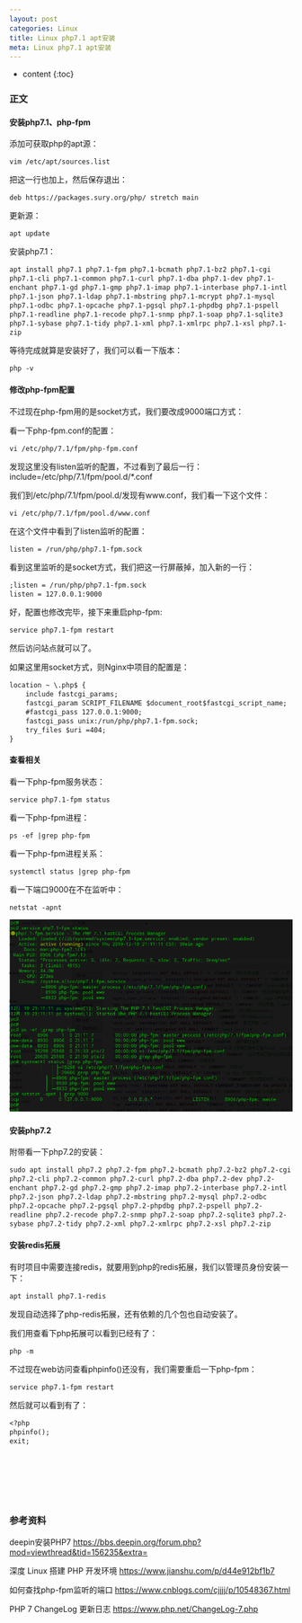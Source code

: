 ```yaml
---
layout: post
categories: Linux
title: Linux php7.1 apt安装
meta: Linux php7.1 apt安装
---
```

* content
{:toc}

### 正文

#### 安装php7.1、php-fpm

添加可获取php的apt源：
```
vim /etc/apt/sources.list
```

把这一行也加上，然后保存退出：
```
deb https://packages.sury.org/php/ stretch main
```

更新源：
```
apt update
```

安装php7.1：
```
apt install php7.1 php7.1-fpm php7.1-bcmath php7.1-bz2 php7.1-cgi php7.1-cli php7.1-common php7.1-curl php7.1-dba php7.1-dev php7.1-enchant php7.1-gd php7.1-gmp php7.1-imap php7.1-interbase php7.1-intl php7.1-json php7.1-ldap php7.1-mbstring php7.1-mcrypt php7.1-mysql php7.1-odbc php7.1-opcache php7.1-pgsql php7.1-phpdbg php7.1-pspell php7.1-readline php7.1-recode php7.1-snmp php7.1-soap php7.1-sqlite3 php7.1-sybase php7.1-tidy php7.1-xml php7.1-xmlrpc php7.1-xsl php7.1-zip
```

等待完成就算是安装好了，我们可以看一下版本：
```
php -v
```

#### 修改php-fpm配置

不过现在php-fpm用的是socket方式，我们要改成9000端口方式：

看一下php-fpm.conf的配置：
```
vi /etc/php/7.1/fpm/php-fpm.conf  
```
发现这里没有listen监听的配置，不过看到了最后一行： include=/etc/php/7.1/fpm/pool.d/*.conf

我们到/etc/php/7.1/fpm/pool.d/发现有www.conf，我们看一下这个文件：
```
vi /etc/php/7.1/fpm/pool.d/www.conf
```
在这个文件中看到了listen监听的配置：
```
listen = /run/php/php7.1-fpm.sock
```
看到这里监听的是socket方式，我们把这一行屏蔽掉，加入新的一行：
```
;listen = /run/php/php7.1-fpm.sock
listen = 127.0.0.1:9000
```

好，配置也修改完毕，接下来重启php-fpm:
```
service php7.1-fpm restart
```

然后访问站点就可以了。

如果这里用socket方式，则Nginx中项目的配置是：
```
location ~ \.php$ {
    include fastcgi_params;
    fastcgi_param SCRIPT_FILENAME $document_root$fastcgi_script_name;
    #fastcgi_pass 127.0.0.1:9000;
    fastcgi_pass unix:/run/php/php7.1-fpm.sock;
    try_files $uri =404;
}
```

#### 查看相关

看一下php-fpm服务状态：
```
service php7.1-fpm status
```

看一下php-fpm进程：
```
ps -ef |grep php-fpm
```

看一下php-fpm进程关系：
```
systemctl status |grep php-fpm
```

看一下端口9000在不在监听中：
```
netstat -apnt 
```

![](https://raw.githubusercontent.com/iBaiYang/PictureWareroom/master/20191219/20191219215121.png)

#### 安装php7.2

附带看一下php7.2的安装：
```
sudo apt install php7.2 php7.2-fpm php7.2-bcmath php7.2-bz2 php7.2-cgi php7.2-cli php7.2-common php7.2-curl php7.2-dba php7.2-dev php7.2-enchant php7.2-gd php7.2-gmp php7.2-imap php7.2-interbase php7.2-intl php7.2-json php7.2-ldap php7.2-mbstring php7.2-mysql php7.2-odbc php7.2-opcache php7.2-pgsql php7.2-phpdbg php7.2-pspell php7.2-readline php7.2-recode php7.2-snmp php7.2-soap php7.2-sqlite3 php7.2-sybase php7.2-tidy php7.2-xml php7.2-xmlrpc php7.2-xsl php7.2-zip
```

#### 安装redis拓展

有时项目中需要连接redis，就要用到php的redis拓展，我们以管理员身份安装一下：
```
apt install php7.1-redis
```

发现自动选择了php-redis拓展，还有依赖的几个包也自动安装了。

我们用查看下php拓展可以看到已经有了：
```
php -m
```

不过现在web访问查看phpinfo()还没有，我们需要重启一下php-fpm：
```
service php7.1-fpm restart
```

然后就可以看到有了：
```
<?php
phpinfo();
exit;
```

<br/><br/><br/><br/><br/>
### 参考资料

deepin安装PHP7  <https://bbs.deepin.org/forum.php?mod=viewthread&tid=156235&extra=>

深度 Linux 搭建 PHP 开发环境 <https://www.jianshu.com/p/d44e912bf1b7>

如何查找php-fpm监听的端口 <https://www.cnblogs.com/cjjjj/p/10548367.html>

PHP 7 ChangeLog 更新日志 <https://www.php.net/ChangeLog-7.php>

